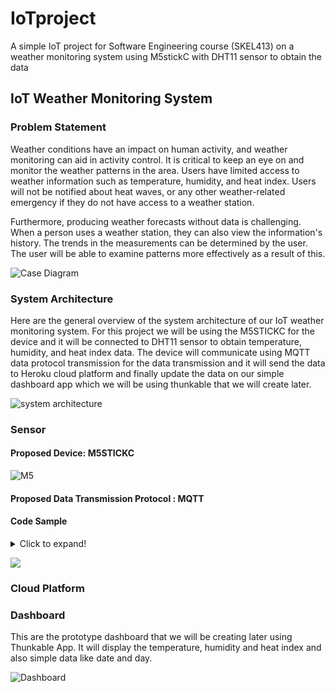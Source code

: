 # IoTproject
A simple IoT project for Software Engineering course (SKEL413) on a weather monitoring system using M5stickC with DHT11 sensor to obtain the data

## IoT Weather Monitoring System

### Problem Statement

Weather conditions have an impact on human activity, and weather monitoring can aid in activity control. It is critical to keep an eye on and monitor the weather patterns in the area. Users have limited access to weather information such as temperature, humidity, and heat index. Users will not be notified about  heat waves, or any other weather-related emergency if they do not have access to a weather station.

Furthermore, producing weather forecasts without data is challenging. When a person uses a weather station, they can also view the information's history. The trends in the measurements can be determined by the user. The user will be able to examine patterns more effectively as a result of this.

![Case Diagram](https://i.ibb.co/mt1dCW2/image1.jpg)

### System Architecture

Here are the general overview of the system architecture of our IoT weather monitoring system. For this project we will be using the M5STICKC for the device and it will be connected to DHT11 sensor to obtain temperature, humidity, and heat index data. The device will communicate using MQTT data protocol transmission for the data transmission and it will send the data to Heroku cloud platform and finally update the data on our simple dashboard app which we will be using thunkable that we will create later.

![system architecture](https://i.ibb.co/KhHTqh1/IMAGE2.jpg)

### Sensor

#### Proposed Device: M5STICKC

![M5](https://images-na.ssl-images-amazon.com/images/I/51ykxk9ZYoL.jpg)

#### Proposed Data Transmission Protocol : MQTT

#### Code Sample

<details>
  <summary>Click to expand!</summary>

```

#include "M5stickC.h"
#include "DHT.h"
#include <WiFi.h>
extern "C" {
  #include "freertos/FreeRTOS.h"
  #include "freertos/timers.h"
}
#include <AsyncMqttClient.h>

#define WIFI_SSID "REPLACE_WITH_YOUR_SSID"
#define WIFI_PASSWORD "REPLACE_WITH_YOUR_PASSWORD"

// Raspberry Pi Mosquitto MQTT Broker
#define MQTT_HOST IPAddress(192, 168, 1, XXX)
// For a cloud MQTT broker, type the domain name
//#define MQTT_HOST "example.com"
#define MQTT_PORT 1883

// Temperature MQTT Topics
#define MQTT_PUB_TEMP "esp32/dht/temperature"
#define MQTT_PUB_HUM  "esp32/dht/humidity"
#define MQTT_PUB_HI  "esp32/dht/heatindex"

// Digital pin connected to the DHT sensor
#define DHTPIN 26  

#define DHTTYPE DHT11   // DHT 11

// Initialize DHT sensor
DHT dht(DHTPIN, DHTTYPE);

// Variables to hold sensor readings
float t; //temperature
float h; //humidity
float hi; //heat index

AsyncMqttClient mqttClient;
TimerHandle_t mqttReconnectTimer;
TimerHandle_t wifiReconnectTimer;

unsigned long previousMillis = 0;   // Stores last time temperature was published
const long interval = 10000;        // Interval at which to publish sensor readings

void connectToWifi() {
  Serial.println("Connecting to Wi-Fi...");
  WiFi.begin(WIFI_SSID, WIFI_PASSWORD);
}

void connectToMqtt() {
  Serial.println("Connecting to MQTT...");
  mqttClient.connect();
}

void WiFiEvent(WiFiEvent_t event) {
  Serial.printf("[WiFi-event] event: %d\n", event);
  switch(event) {
    case SYSTEM_EVENT_STA_GOT_IP:
      Serial.println("WiFi connected");
      Serial.println("IP address: ");
      Serial.println(WiFi.localIP());
      connectToMqtt();
      break;
    case SYSTEM_EVENT_STA_DISCONNECTED:
      Serial.println("WiFi lost connection");
      xTimerStop(mqttReconnectTimer, 0); // ensure we don't reconnect to MQTT while reconnecting to Wi-Fi
      xTimerStart(wifiReconnectTimer, 0);
      break;
  }
}

void onMqttConnect(bool sessionPresent) {
  Serial.println("Connected to MQTT.");
  Serial.print("Session present: ");
  Serial.println(sessionPresent);
}

void onMqttDisconnect(AsyncMqttClientDisconnectReason reason) {
  Serial.println("Disconnected from MQTT.");
  if (WiFi.isConnected()) {
    xTimerStart(mqttReconnectTimer, 0);
  }
}

/*void onMqttSubscribe(uint16_t packetId, uint8_t qos) {
  Serial.println("Subscribe acknowledged.");
  Serial.print("  packetId: ");
  Serial.println(packetId);
  Serial.print("  qos: ");
  Serial.println(qos);
}
void onMqttUnsubscribe(uint16_t packetId) {
  Serial.println("Unsubscribe acknowledged.");
  Serial.print("  packetId: ");
  Serial.println(packetId);
}*/

void onMqttPublish(uint16_t packetId) {
  Serial.print("Publish acknowledged.");
  Serial.print("  packetId: ");
  Serial.println(packetId);
}

void setup() {

  M5.begin();
  M5.Lcd.setRotation(3);
  Serial.begin(9600);
  Serial.println("DHTxx test!");
  Serial.begin(115200);
  Serial.println();


  dht.begin();
  
  mqttReconnectTimer = xTimerCreate("mqttTimer", pdMS_TO_TICKS(2000), pdFALSE, (void*)0, reinterpret_cast<TimerCallbackFunction_t>(connectToMqtt));
  wifiReconnectTimer = xTimerCreate("wifiTimer", pdMS_TO_TICKS(2000), pdFALSE, (void*)0, reinterpret_cast<TimerCallbackFunction_t>(connectToWifi));

  WiFi.onEvent(WiFiEvent);

  mqttClient.onConnect(onMqttConnect);
  mqttClient.onDisconnect(onMqttDisconnect);
  //mqttClient.onSubscribe(onMqttSubscribe);
  //mqttClient.onUnsubscribe(onMqttUnsubscribe);
  mqttClient.onPublish(onMqttPublish);
  mqttClient.setServer(MQTT_HOST, MQTT_PORT);
  // If your broker requires authentication (username and password), set them below
  //mqttClient.setCredentials("REPlACE_WITH_YOUR_USER", "REPLACE_WITH_YOUR_PASSWORD");
  connectToWifi();
}

void loop() {
  unsigned long currentMillis = millis();
  // Every X number of seconds (interval = 10 seconds) 
  // it publishes a new MQTT message
  if (currentMillis - previousMillis >= interval) {
    // Save the last time a new reading was published
    previousMillis = currentMillis;
    M5.Lcd.fillScreen(TFT_GREY);
    // New DHT sensor readings
    h = dht.readHumidity();
    // Read temperature as Celsius (the default)
    t = dht.readTemperature();
    // Read temperature as Fahrenheit (isFahrenheit = true)
    f = dht.readTemperature(true);

    // Check if any reads failed and exit early (to try again).
    if (isnan(h) || isnan(t) || isnan(f)) {
      Serial.println(F("Failed to read from DHT sensor!"));
      return;
    }

    M5.Lcd.setCursor(0, 0, 2);
    M5.Lcd.setTextColor(TFT_WHITE,TFT_BLACK);
    M5.Lcd.setTextSize(1);
    // Compute heat index
    // Must send in temp in Fahrenheit!
    float hi = dht.computeHeatIndex(f, h);
    M5.Lcd.println("");
    
    M5.Lcd.print("Humidity: ");
    M5.Lcd.println(h);
    Serial.print("Humidity: ");
    Serial.print(h);
    Serial.print(" %\t");
    M5.Lcd.setTextColor(TFT_YELLOW,TFT_BLACK);
    M5.Lcd.setTextFont(2);
    M5.Lcd.print("Temperature: ");
    M5.Lcd.println(t);
    Serial.print("Temperature: ");
    Serial.print(t);
    Serial.print(" *C ");
    Serial.print(f);
    Serial.print(" *F\t");
    M5.Lcd.setTextColor(TFT_GREEN,TFT_BLACK);
    M5.Lcd.setTextFont(2);
    M5.Lcd.print("Heat index: ");
    M5.Lcd.println(hi);
    Serial.print("Heat index: ");
    Serial.print(hi);
    Serial.println(" *F");
    }
    
    // Publish an MQTT message on topic esp32/dht/temperature
    uint16_t packetIdPub1 = mqttClient.publish(MQTT_PUB_TEMP, 1, true, String(t).c_str());                            
    Serial.printf("Publishing on topic %s at QoS 1, packetId: %i", MQTT_PUB_TEMP, packetIdPub1);
    Serial.printf("Message: %.2f \n", t);

    // Publish an MQTT message on topic esp32/dht/humidity
    uint16_t packetIdPub2 = mqttClient.publish(MQTT_PUB_HUM, 1, true, String(h).c_str());                            
    Serial.printf("Publishing on topic %s at QoS 1, packetId %i: ", MQTT_PUB_HUM, packetIdPub2);
    Serial.printf("Message: %.2f \n", h);

    // Publish an MQTT message on topic esp32/dht/heatindex
    uint16_t packetIdPub3 = mqttClient.publish(MQTT_PUB_HI, 1, true, String(hi).c_str());                            
    Serial.printf("Publishing on topic %s at QoS 1, packetId %i: ", MQTT_PUB_HI, packetIdPub3);
    Serial.printf("Message: %.2f \n", hi);
  }
}

</p>

```
</details>
  
![](https://i.ibb.co/S3n89PJ/sample.jpg)
  
### Cloud Platform


### Dashboard

This are the prototype dashboard that we will be creating later using Thunkable App. It will display the temperature, humidity and heat index and also simple data like date and day.

![Dashboard](https://i.ibb.co/HF9XnbR/image3.jpg)
